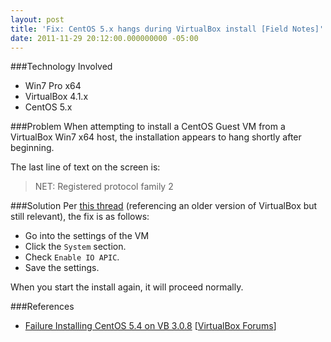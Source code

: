 ```yaml
---
layout: post
title: 'Fix: CentOS 5.x hangs during VirtualBox install [Field Notes]'
date: 2011-11-29 20:12:00.000000000 -05:00
---
```

###Technology Involved
* Win7 Pro x64
* VirtualBox 4.1.x
* CentOS 5.x</li></ul>


###Problem
When attempting to install a CentOS Guest VM from a VirtualBox Win7 x64 host, the installation appears to hang shortly after beginning.

The last line of text on the screen is:
> NET: Registered protocol family 2

###Solution
Per [this thread](https://forums.virtualbox.org/viewtopic.php?f=9&amp;t=23900) (referencing an older version of VirtualBox but still relevant), the fix is as follows:

* Go into the settings of the VM
* Click the `System` section.
* Check `Enable IO APIC`.
* Save the settings.

When you start the install again, it will proceed normally.

###References
* [Failure Installing CentOS 5.4 on VB 3.0.8](https://forums.virtualbox.org/viewtopic.php?f=9&amp;t=23900) [[VirtualBox Forums](https://forums.virtualbox.org/index.php)]
